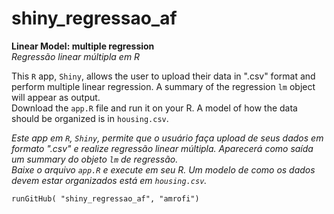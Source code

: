 # shiny_regressao_af
**Linear Model: multiple regression**     
_Regressão linear múltipla em R_    

This `R` app, `Shiny`, allows the user to upload their data in ".csv" format and perform multiple linear regression. A summary of the regression `lm` object will appear as output.    
Download the `app.R` file and run it on your R. A model of how the data should be organized is in `housing.csv`.     

_Este app em `R`, `Shiny`, permite que o usuário faça upload de seus dados em formato ".csv" e realize regressão linear múltipla. Aparecerá como saída um summary do objeto `lm` de regressão.     
Baixe o arquivo `app.R` e execute em seu R. Um modelo de como os dados devem estar organizados está em `housing.csv`._   

    runGitHub( "shiny_regressao_af", "amrofi")
